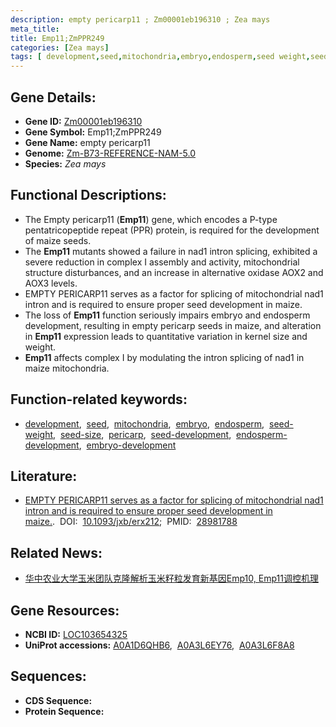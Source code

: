 ```yaml
---
description: empty pericarp11 ; Zm00001eb196310 ; Zea mays
meta_title:
title: Emp11;ZmPPR249
categories: [Zea mays]
tags: [ development,seed,mitochondria,embryo,endosperm,seed weight,seed size,pericarp,seed development,endosperm development,embryo development ]
---
```


## Gene Details:
- **Gene ID:**	[Zm00001eb196310](https://www.maizegdb.org/gene_center/gene/Zm00001eb196310)
- **Gene Symbol:** Emp11;ZmPPR249
- **Gene Name:** empty pericarp11
- **Genome:** [Zm-B73-REFERENCE-NAM-5.0](https://www.maizegdb.org/genome/assembly/Zm-B73-REFERENCE-NAM-5.0)
- **Species:** *Zea mays*

## Functional Descriptions:
   - The Empty pericarp11 (**Emp11**) gene, which encodes a P-type pentatricopeptide repeat (PPR) protein, is required for the development of maize seeds.
   - The **Emp11** mutants showed a failure in nad1 intron splicing, exhibited a severe reduction in complex I assembly and activity, mitochondrial structure disturbances, and an increase in alternative oxidase AOX2 and AOX3 levels.
   - EMPTY PERICARP11 serves as a factor for splicing of mitochondrial nad1 intron and is required to ensure proper seed development in maize.
   - The loss of **Emp11** function seriously impairs embryo and endosperm development, resulting in empty pericarp seeds in maize, and alteration in **Emp11** expression leads to quantitative variation in kernel size and weight.
   - **Emp11** affects complex I by modulating the intron splicing of nad1 in maize mitochondria.

## Function-related keywords:
- [development](/tags/development/),&nbsp;&nbsp;[seed](/tags/seed/),&nbsp;&nbsp;[mitochondria](/tags/mitochondria/),&nbsp;&nbsp;[embryo](/tags/embryo/),&nbsp;&nbsp;[endosperm](/tags/endosperm/),&nbsp;&nbsp;[seed-weight](/tags/seed-weight/),&nbsp;&nbsp;[seed-size](/tags/seed-size/),&nbsp;&nbsp;[pericarp](/tags/pericarp/),&nbsp;&nbsp;[seed-development](/tags/seed-development/),&nbsp;&nbsp;[endosperm-development](/tags/endosperm-development/),&nbsp;&nbsp;[embryo-development](/tags/embryo-development/)

## Literature:
   - [EMPTY PERICARP11 serves as a factor for splicing of mitochondrial nad1 intron and is required to ensure proper seed development in maize.]( https://academic.oup.com/jxb/article/68/16/4571/4316138?login=true).&nbsp;&nbsp;DOI:&nbsp;&nbsp;[10.1093/jxb/erx212](https://academic.oup.com/jxb/article/68/16/4571/4316138?login=true);&nbsp;&nbsp;PMID:&nbsp;&nbsp;[28981788](https://pubmed.ncbi.nlm.nih.gov/28981788/)

## Related News:
   - [华中农业大学玉米团队克隆解析玉米籽粒发育新基因Emp10, Emp11调控机理](https://mp.weixin.qq.com/s?__biz=MzIyOTY2NDYyNQ==&mid=2247486519&idx=1&sn=f2ace2cbd3d5be89cd10fed4f7855cb7&chksm=e8be7e29dfc9f73fb4c6052bf56c8f0c1d158e7b0d8a229f68964451567404d69e9052e0ea98&scene=27#wechat_redirect)

## Gene Resources:
- **NCBI ID:** [LOC103654325](https://www.ncbi.nlm.nih.gov/gene/?term=LOC103654325)
- **UniProt accessions:** [A0A1D6QHB6](https://www.uniprot.org/uniprotkb/A0A1D6QHB6/entry),&nbsp;&nbsp;[A0A3L6EY76](https://www.uniprot.org/uniprotkb/A0A3L6EY76/entry),&nbsp;&nbsp;[A0A3L6F8A8](https://www.uniprot.org/uniprotkb/A0A3L6F8A8/entry)



## Sequences:
- **CDS Sequence:**
- **Protein Sequence:**
